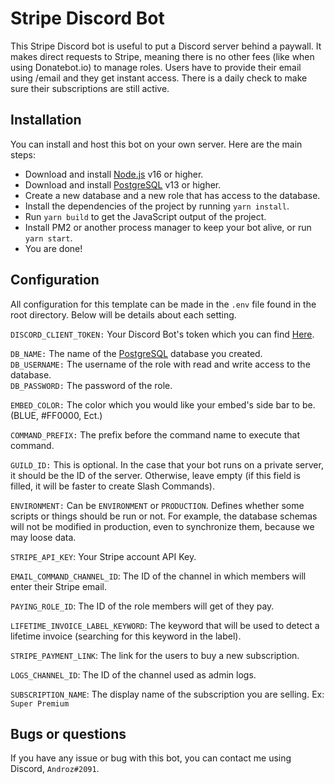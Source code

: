 # Stripe Discord Bot

This Stripe Discord bot is useful to put a Discord server behind a paywall. It makes direct requests to Stripe, meaning there is no other fees (like when using Donatebot.io) to manage roles. Users have to provide their email using /email and they get instant access. There is a daily check to make sure their subscriptions are still active.

## Installation

You can install and host this bot on your own server. Here are the main steps:

* Download and install [Node.js](https://nodejs.org) v16 or higher.
* Download and install [PostgreSQL](https://www.postgresql.org) v13 or higher.
* Create a new database and a new role that has access to the database.
* Install the dependencies of the project by running `yarn install`.
* Run `yarn build` to get the JavaScript output of the project.
* Install PM2 or another process manager to keep your bot alive, or run `yarn start`.
* You are done!

## Configuration 
All configuration for this template can be made in the `.env` file found in the root directory. Below will be details about each setting.  
  
`DISCORD_CLIENT_TOKEN:` Your Discord Bot's token which you can find [Here](https://discord.com/developers/applications).  
  
`DB_NAME:` The name of the [PostgreSQL](https://www.postgresql.org) database you created.  
`DB_USERNAME:` The username of the role with read and write access to the database.  
`DB_PASSWORD:` The password of the role.
  
`EMBED_COLOR:` The color which you would like your embed's side bar to be. (BLUE, #FF0000, Ect.)  
  
`COMMAND_PREFIX:` The prefix before the command name to execute that command.  
  
`GUILD_ID:` This is optional. In the case that your bot runs on a private server, it should be the ID of the server. Otherwise, leave empty (if this field is filled, it will be faster to create Slash Commands).
  
`ENVIRONMENT:` Can be `ENVIRONMENT` or `PRODUCTION`. Defines whether some scripts or things should be run or not. For example, the database schemas will not be modified in production, even to synchronize them, because we may loose data.

`STRIPE_API_KEY`: Your Stripe account API Key.

`EMAIL_COMMAND_CHANNEL_ID`: The ID of the channel in which members will enter their Stripe email.

`PAYING_ROLE_ID`: The ID of the role members will get of they pay.

`LIFETIME_INVOICE_LABEL_KEYWORD`: The keyword that will be used to detect a lifetime invoice (searching for this keyword in the label).

`STRIPE_PAYMENT_LINK`: The link for the users to buy a new subscription.

`LOGS_CHANNEL_ID`: The ID of the channel used as admin logs.

`SUBSCRIPTION_NAME`: The display name of the subscription you are selling. Ex: `Super Premium`

## Bugs or questions

If you have any issue or bug with this bot, you can contact me using Discord, `Androz#2091`.
